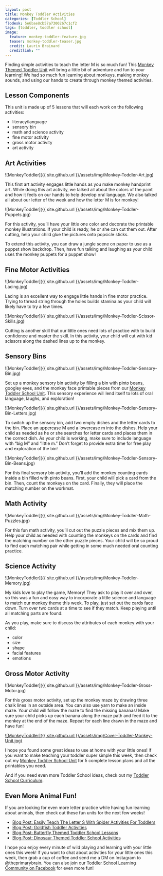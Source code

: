 ```yaml
---
layout: post
title: Monkey Toddler Activities
categories: [Toddler School]
flodesk: 5e6bae8cb57a7300267c1cf2
tags: [toddler, toddler school]
image:
  feature: monkey-toddler-feature.jpg
  teaser: monkey-toddler-teaser.jpg
  credit: Laurin Brainard
  creditlink: ""
---
```

Finding simple activities to teach the letter M is so much fun! This [Monkey Themed Toddler Unit](https://www.teacherspayteachers.com/Product/-50-off-for-48-Hours-Toddler-Lesson-Plans-Monkey-Themed-Lessons-4921698?utm_source=PB%20Blog&utm_campaign=Monkey%20Toddler%20School%20Unit) will bring a little bit of adventure and fun to your learning! We had so much fun learning about monkeys, making monkey sounds, and using our hands to create through monkey themed activities. 

## Lesson Components 
This unit is made up of 5 lessons that will each work on the following activities:
- literacy/language 
- sensory bin 
- math and science activity 
- fine motor activity 
- gross motor activity 
- art activity 

## Art Activities 

![MonkeyToddler]({{ site.github.url }}/assets/img/Monkey-Toddler-Art.jpg)

This first art activity engages little hands as you make monkey handprint art. While doing this art activity, we talked all about the colors of the paint and how it feels on our hands to help develop oral language. We also talked all about our letter of the week and how the letter M is for monkey! 

![MonkeyToddler]({{ site.github.url }}/assets/img/Monkey-Toddler-Puppets.jpg)

For this activity, you’ll have your little one color and decorate the printable monkey illustrations. If your child is ready, he or she can cut them out. After cutting, help your child glue the pictures onto popsicle sticks. 

To extend this activity, you can draw a jungle scene on paper to use as a puppet show backdrop. Then, have fun talking and laughing as your child uses the monkey puppets for a puppet show!

## Fine Motor Activities 

![MonkeyToddler]({{ site.github.url }}/assets/img/Monkey-Toddler-Lacing.jpg)

Lacing is an excellent way to engage little hands in fine motor practice. Trying to thread string through the holes builds stamina as your child will likely have to try a few times. 

![MonkeyToddler]({{ site.github.url }}/assets/img/Monkey-Toddler-Scissor-Skills.jpg)

Cutting is another skill that our little ones need lots of practice with to build confidence and master the skill. In this activity, your child will cut with kid scissors along the dashed lines up to the monkey. 

## Sensory Bins 

![MonkeyToddler]({{ site.github.url }}/assets/img/Monkey-Toddler-Sensory-Bin.jpg)

Set up a monkey sensory bin activity by filling a bin with pinto beans, googley eyes, and the monkey face printable pieces from our [Monkey Toddler School Unit](https://www.teacherspayteachers.com/Product/-50-off-for-48-Hours-Toddler-Lesson-Plans-Monkey-Themed-Lessons-4921698?utm_source=PB%20Blog&utm_campaign=Monkey%20Toddler%20School%20Unit). This sensory experience will lend itself to lots of oral language, laughs, and exploration! 

![MonkeyToddler]({{ site.github.url }}/assets/img/Monkey-Toddler-Sensory-Bin-Letters.jpg)

To switch up the sensory bin, add two empty dishes and the letter cards to the bin. Place an uppercase M and a lowercase m into the dishes. Help your child as needed as he or she searches for letter cards and places them in the correct dish. As your child is working, make sure to include language with “big M” and “little m.” Don’t forget to provide extra time for free play and exploration of the bin! 

![MonkeyToddler]({{ site.github.url }}/assets/img/Monkey-Toddler-Sensory-Bin-Beans.jpg)

For this final sensory bin activity, you’ll add the monkey counting cards inside a bin filled with pinto beans. First, your child will pick a card from the bin. Then, count the monkeys on the card. Finally, they will place the matching number on the workmat.

## Math Activity 

![MonkeyToddler]({{ site.github.url }}/assets/img/Monkey-Toddler-Math-Puzzles.jpg)

For this fun math activity, you’ll cut out the puzzle pieces and mix them up. Help your child as needed with counting the monkeys on the cards and find the matching number on the other puzzle pieces. Your child will be so proud to find each matching pair while getting in some much needed oral counting practice.

## Science Activity 

![MonkeyToddler]({{ site.github.url }}/assets/img/Monkey-Toddler-Memory.jpg)

My kids love to play the game, Memory! They ask to play it over and over, so this was a fun and easy way to incorporate a little science and language to match our monkey theme this week. To play, just set out the cards face down. Turn over two cards at a time to see if they match. Keep playing until all matching parts are found. 

As you play, make sure to discuss the attributes of each monkey with your child: 
- color
- size
- shape
- facial features
- emotions

## Gross Motor Activity 

![MonkeyToddler]({{ site.github.url }}/assets/img/Monkey-Toddler-Gross-Motor.jpg)

For this gross motor activity, set up the monkey maze by drawing three chalk lines in an outside area. You can also use yarn to make an inside maze. Your child will follow the maze to find the missing bananas! Make sure your child picks up each banana along the maze path and feed it to the monkey at the end of the maze. Repeat for each line drawn in the maze and have fun! 

[![MonkeyToddler]({{ site.github.url }}/assets/img/Cover-Toddler-Monkey-Unit.jpg)](https://www.teacherspayteachers.com/Product/-50-off-for-48-Hours-Toddler-Lesson-Plans-Monkey-Themed-Lessons-4921698?utm_source=PB%20Blog&utm_campaign=Monkey%20Toddler%20School%20Unit)


I hope you found some great ideas to use at home with your little ones! If you want to make teaching your toddler super simple this week, then check out my [Monkey Toddler School Unit](https://www.teacherspayteachers.com/Product/-50-off-for-48-Hours-Toddler-Lesson-Plans-Monkey-Themed-Lessons-4921698?utm_source=PB%20Blog&utm_campaign=Monkey%20Toddler%20School%20Unit) for 5 complete lesson plans and all the printables you need. 

And if you need even more Toddler School ideas, check out my [Toddler School Curriculum](https://www.teacherspayteachers.com/Product/Toddler-Activities-Lesson-Plans-Tot-School-Curriculum-Homeschool-Preschool-4296281?utm_source=PB%20Blog&utm_campaign=Toddler%20Bundle%20Upsell).

## Even More Animal Fun!
If you are looking for even more letter practice while having fun learning about animals, then check out these fun units for the next few weeks!
- [Blog Post: Easily Teach The Letter S With Spider Activities For Toddlers](https://theprimarybrain.com/toddler%20school/2022/09/20/Easily-Teach-the-Letter-S/)
- [Blog Post: Goldfish Toddler Activities](https://theprimarybrain.com/toddler%20school/2022/04/15/Goldfish-Toddler-Activities/)
- [Blog Post: Butterfly Themed Toddler School Lessons](https://theprimarybrain.com/toddler%20school/2020/03/04/Toddler-School-Curriculum-Butterly-Themed-Lessons/)
- [Blog Post: Dinosaur Themed Toddler School Activities](https://theprimarybrain.com/toddler%20school/2021/01/08/Toddler-School-Dinosaur-Activities/)

I hope you enjoy every minute of wild playing and learning with your little ones this week! If you want to chat about activities for your little ones this week, then grab a cup of coffee and send me a DM on Instagram to @theprimarybrain. You can also join our [Toddler School Learning Community on Facebook](https://www.facebook.com/groups/1277293075961826) for even more fun!